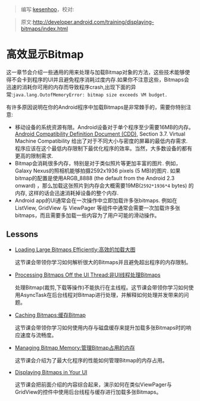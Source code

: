 > 编写:[kesenhoo](https://github.com/kesenhoo)，校对:

> 原文:<http://developer.android.com/training/displaying-bitmaps/index.html>

# 高效显示Bitmap

这一章节会介绍一些通用的用来处理与加载Bitmap对象的方法，这些技术能够使得不会卡到程序的UI并且避免程序消耗过度内存.如果你不注意这些，Bitmaps会迅速的消耗你可用的内存而导致程序crash,出现下面的异常:`java.lang.OutofMemoryError: bitmap size exceeds VM budget.`

有许多原因说明在你的Android程序中加载Bitmaps是非常棘手的，需要你特别注意:

* 移动设备的系统资源有限。Android设备对于单个程序至少需要16MB的内存。[Android Compatibility Definition Document (CDD)](http://source.android.com/compatibility/downloads.html), Section 3.7. Virtual Machine Compatibility 给出了对于不同大小与密度的屏幕的最低内存需求. 程序应该在这个最低内存限制下最优化程序的效率。当然，大多数设备的都有更高的限制需求.
* Bitmap会消耗很多内存，特别是对于类似照片等更加丰富的图片. 例如，Galaxy Nexus的照相机能够拍摄2592x1936 pixels (5 MB)的图片. 如果bitmap的配置是使用ARGB_8888 (the default from the Android 2.3 onward) ，那么加载这张照片到内存会大概需要19MB(`2592*1936*4` bytes) 的内存, 这样的话会迅速消耗掉设备的整个内存.
* Android app的UI通常会在一次操作中立即加载许多张bitmaps. 例如在ListView, GridView 与 ViewPager 等组件中通常会需要一次加载许多张bitmaps，而且需要多加载一些内容为了用户可能的滑动操作。

## Lessons
* [Loading Large Bitmaps Efficiently:高效的加载大图](load-bitmap.html)

  这节课会带领你学习如何解析很大的Bitmaps并且避免超出程序的内存限制。

* [Processing Bitmaps Off the UI Thread:非UI线程处理Bitmaps](process-bitmap.html)

  处理Bitmap(裁剪,下载等操作)不能执行在主线程。这节课会带领你学习如何使用AsyncTask在后台线程对Bitmap进行处理，并解释如何处理并发带来的问题。

* [Caching Bitmaps:缓存Bitmap](cache-bitmap.html)

  这节课会带领你学习如何使用内存与磁盘缓存来提升加载多张Bitmaps时的响应速度与流畅度。

* [Managing Bitmap Memory:管理Bitmap占用的内存](manage-bitmap-memory)

  这节课会介绍为了最大化程序的性能如何管理Bitmap的内存占用。

* [Displaying Bitmaps in Your UI](display-bitmap.html)

  这节课会把前面介绍的内容综合起来，演示如何在类似ViewPager与GridView的控件中使用后台线程与缓存进行加载多张Bitmaps。
